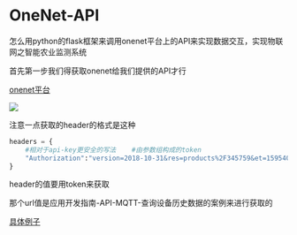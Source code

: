 # OneNet-API
怎么用python的flask框架来调用onenet平台上的API来实现数据交互，实现物联网之智能农业监测系统



首先第一步我们得获取onenet给我们提供的API才行

[onenet平台](https://open.iot.10086.cn/doc/)

![](https://s1.ax1x.com/2020/06/24/NwFi5Q.png)

注意一点获取的header的格式是这种

```python
headers = {
    #相对于api-key更安全的写法    #由参数组构成的token
    "Authorization":"version=2018-10-31&res=products%2F345759&et=1595403419&method=md5&sign=OfjRoPfzC3l3t2wmXybYfw%3D%3D"
}
```

header的值要用token来获取



那个url值是应用开发指南-API-MQTT-查询设备历史数据的案例来进行获取的

[具体例子](https://www.bilibili.com/video/BV16Z4y1x7Zx?from=search&seid=7232676395792337925)